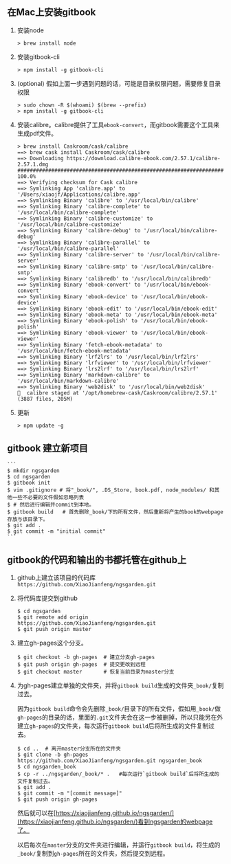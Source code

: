 
## 在Mac上安装gitbook

1. 安装node

    ```
    > brew install node
    ```

2. 安装gitbook-cli

    ```
    > npm install -g gitbook-cli
    ```

3. (optional) 假如上面一步遇到问题的话，可能是目录权限问题，需要修复目录权限

    ```
    > sudo chown -R $(whoami) $(brew --prefix)
    > npm install -g gitbook-cli
    ```

4. 安装calibre。calibre提供了工具`ebook-convert`，而gitbook需要这个工具来生成pdf文件。

    ```
    > brew install Caskroom/cask/calibre
    ==> brew cask install Caskroom/cask/calibre
    ==> Downloading https://download.calibre-ebook.com/2.57.1/calibre-2.57.1.dmg
    ######################################################################## 100.0%
    ==> Verifying checksum for Cask calibre
    ==> Symlinking App 'calibre.app' to '/Users/xiaojf/Applications/calibre.app'
    ==> Symlinking Binary 'calibre' to '/usr/local/bin/calibre'
    ==> Symlinking Binary 'calibre-complete' to '/usr/local/bin/calibre-complete'
    ==> Symlinking Binary 'calibre-customize' to '/usr/local/bin/calibre-customize'
    ==> Symlinking Binary 'calibre-debug' to '/usr/local/bin/calibre-debug'
    ==> Symlinking Binary 'calibre-parallel' to '/usr/local/bin/calibre-parallel'
    ==> Symlinking Binary 'calibre-server' to '/usr/local/bin/calibre-server'
    ==> Symlinking Binary 'calibre-smtp' to '/usr/local/bin/calibre-smtp'
    ==> Symlinking Binary 'calibredb' to '/usr/local/bin/calibredb'
    ==> Symlinking Binary 'ebook-convert' to '/usr/local/bin/ebook-convert'
    ==> Symlinking Binary 'ebook-device' to '/usr/local/bin/ebook-device'
    ==> Symlinking Binary 'ebook-edit' to '/usr/local/bin/ebook-edit'
    ==> Symlinking Binary 'ebook-meta' to '/usr/local/bin/ebook-meta'
    ==> Symlinking Binary 'ebook-polish' to '/usr/local/bin/ebook-polish'
    ==> Symlinking Binary 'ebook-viewer' to '/usr/local/bin/ebook-viewer'
    ==> Symlinking Binary 'fetch-ebook-metadata' to '/usr/local/bin/fetch-ebook-metadata'
    ==> Symlinking Binary 'lrf2lrs' to '/usr/local/bin/lrf2lrs'
    ==> Symlinking Binary 'lrfviewer' to '/usr/local/bin/lrfviewer'
    ==> Symlinking Binary 'lrs2lrf' to '/usr/local/bin/lrs2lrf'
    ==> Symlinking Binary 'markdown-calibre' to '/usr/local/bin/markdown-calibre'
    ==> Symlinking Binary 'web2disk' to '/usr/local/bin/web2disk'
    🍺  calibre staged at '/opt/homebrew-cask/Caskroom/calibre/2.57.1' (3887 files, 205M)
    ```

5. 更新

    `> npm update -g`

## gitbook 建立新项目

    ```
    $ mkdir ngsgarden
    $ cd ngsgarden
    $ gitbook init
    $ vim .gitignore # 将"_book/", .DS_Store, book.pdf, node_modules/ 和其他一些不必要的文件假如忽略列表
    $ # 然后进行编辑并commit到本地。
    $ gitbook build   # 首先删除_book/下的所有文件，然后重新将产生的book的webpage存放与该目录下。
    $ git add .
    $ git commit -m "initial commit" 
    ```



## gitbook的代码和输出的书都托管在github上

1. github上建立该项目的代码库 `https://github.com/XiaoJianfeng/ngsgarden.git`

2. 将代码库提交到github

    ```
    $ cd ngsgarden
    $ git remote add origin https://github.com/XiaoJianfeng/ngsgarden.git
    $ git push origin master
    ```

3. 建立gh-pages这个分支。

    ```
    $ git checkout -b gh-pages  # 建立分支gh-pages
    $ git push origin gh-pages  # 提交更改到远程
    $ git checkout master       # 恢复当前目录为master分支
    ```

4. 为gh-pages建立单独的文件夹，并将`gitbook build`生成的文件夹`_book/`复制过去。

    因为`gitbook build`命令会先删除`_book/`目录下的所有文件，假如用`_book/`做`gh-pages`的目录的话，里面的`.git`文件夹会在这一步被删掉，所以只能另在外建立`gh-pages`的文件夹，每次运行`gitbook build`后将所生成的文件复制过去。

    ```
    $ cd ..  # 离开master分支所在的文件夹
    $ git clone -b gh-pages https://github.com/XiaoJianfeng/ngsgarden.git ngsgarden_book
    $ cd ngsgarden_book
    $ cp -r ../ngsgarden/_book/* .   #每次运行`gitbook build`后将所生成的文件复制过去。
    $ git add .
    $ git commit -m "[commit message]"
    $ git push origin gh-pages
    ```

    然后就可以在[https://xiaojianfeng.github.io/ngsgarden/](https://xiaojianfeng.github.io/ngsgarden/)看到ngsgarden的webpage了。

    以后每次在`master`分支的文件夹进行编辑，并运行`gitbook build`，将生成的`_book/`复制到`gh-pages`所在的文件夹，然后提交到远程。
